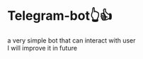 # Telegram-bot:point_up_2::+1:
a very simple bot that can interact with user<br/>
I will improve it in future
